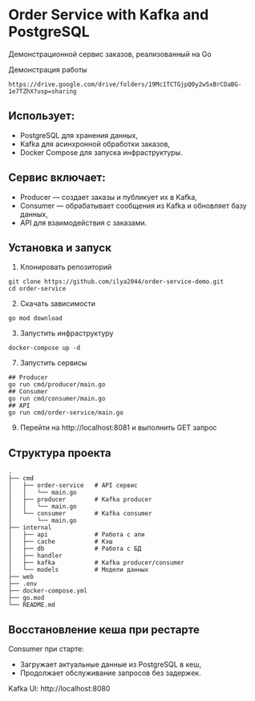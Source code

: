 # Order Service with Kafka and PostgreSQL

Демонстрационной сервис заказов, реализованный на Go

Демонстрация работы
```
https://drive.google.com/drive/folders/19Mc1TCTGjpQ0y2w5xBrCDaBG-1e7TZhX?usp=sharing
```
## Использует:
- PostgreSQL для хранения данных,
- Kafka для асинхронной обработки заказов,
- Docker Compose для запуска инфраструктуры.

## Сервис включает:
- Producer — создает заказы и публикует их в Kafka,
- Consumer — обрабатывает сообщения из Kafka и обновляет базу данных,
- API для взаимодействия с заказами.

## Установка и запуск

1. Клонировать репозиторий
```
git clone https://github.com/ilya2044/order-service-demo.git
cd order-service
```
2. Скачать зависимости
```
go mod download
```
3. Запустить инфраструктуру
```
docker-compose up -d
```
7. Запустить сервисы
```
## Producer
go run cmd/producer/main.go
## Consumer
go run cmd/consumer/main.go
## API
go run cmd/order-service/main.go
```
9. Перейти на http://localhost:8081 и выполнить GET запрос

## Структура проекта

```
.
├── cmd
│   ├── order-service   # API сервис
│   │   └── main.go
│   ├── producer        # Kafka producer
│   │   └── main.go
│   └── consumer        # Kafka consumer
│       └── main.go
├── internal
│   ├── api             # Работа с апи
│   ├── cache           # Кэш
│   ├── db              # Работа с БД
│   ├── handler          
│   ├── kafka           # Kafka producer/consumer
│   └── models          # Модели данных
├── web
├── .env
├── docker-compose.yml
├── go.mod
└── README.md
```
## Восстановление кеша при рестарте
Consumer при старте:
- Загружает актуальные данные из PostgreSQL в кеш,
- Продолжает обслуживание запросов без задержек.

Kafka UI:
http://localhost:8080




